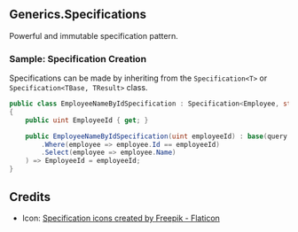 ## Generics.Specifications
Powerful and immutable specification pattern.

### Sample: Specification Creation
Specifications can be made by inheriting from the ```Specification<T>``` or ```Specification<TBase, TResult>``` class.
```c#
public class EmployeeNameByIdSpecification : Specification<Employee, string>
{
    public uint EmployeeId { get; }

    public EmployeeNameByIdSpecification(uint employeeId) : base(query => query
        .Where(employee => employee.Id == employeeId)
        .Select(employee => employee.Name)
    ) => EmployeeId = employeeId;
}
```

## Credits
* Icon: <a href="https://www.flaticon.com/free-icons/specification" title="specification icons">Specification icons created by Freepik - Flaticon</a>
